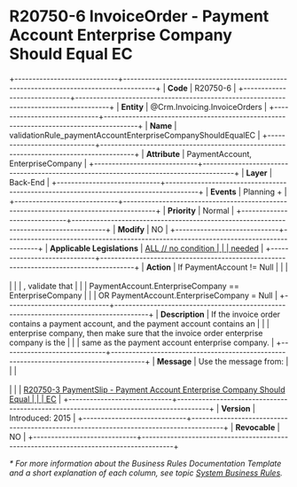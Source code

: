 ﻿---
erp.type: business-rule
erp.entity: Crm.Invoicing.InvoiceOrders
---

# R20750-6 InvoiceOrder - Payment Account Enterprise Company Should Equal EC
+-----------------------------+---------------------------------------------------------------------------------------+
| **Code**                    | R20750-6                                                                              |
+-----------------------------+---------------------------------------------------------------------------------------+
| **Entity**                  | @Crm.Invoicing.InvoiceOrders                                                          |
+-----------------------------+---------------------------------------------------------------------------------------+
| **Name**                    | validationRule_paymentAccountEnterpriseCompanyShouldEqualEC                           |
+-----------------------------+---------------------------------------------------------------------------------------+
| **Attribute**               | PaymentAccount, EnterpriseCompany                                                     |
+-----------------------------+---------------------------------------------------------------------------------------+
| **Layer**                   | Back-End                                                                              |
+-----------------------------+---------------------------------------------------------------------------------------+
| **Events**                  | Planning +                                                                            |
+-----------------------------+---------------------------------------------------------------------------------------+
| **Priority**                | Normal                                                                                |
+-----------------------------+---------------------------------------------------------------------------------------+
| **Modify**                  | NO                                                                                    |
+-----------------------------+---------------------------------------------------------------------------------------+
| **Applicable Legislations** | [ALL // no condition                                                                  |
|                             | needed](xref:applicable-legislations)                                                 |
+-----------------------------+---------------------------------------------------------------------------------------+
| **Action**                  | If PaymentAccount != Null                                                             |
|                             | <br/><br/>                                                                            |
|                             | , validate that                                                                       |
|                             | PaymentAccount.EnterpriseCompany == EnterpriseCompany                                 |
|                             | OR PaymentAccount.EnterpriseCompany = Null                                            |
+-----------------------------+---------------------------------------------------------------------------------------+
| **Description**             | If the invoice order contains a payment account, and the payment account contains an  |
|                             | enterprise company, then make sure that the invoice order enterprise company is the   |
|                             | same as the payment account enterprise company.                                       |
+-----------------------------+---------------------------------------------------------------------------------------+
| **Message**                 | Use the message from:                                                                 |
|                             | <br/><br/>                                                                            |
|                             | [R20750-3 PaymentSlip - Payment Account Enterprise Company Should Equal               |
|                             | EC](R20750-3.md)                                                                      |
+-----------------------------+---------------------------------------------------------------------------------------+
| **Version**                 | Introduced: 2015                                                                      |
+-----------------------------+---------------------------------------------------------------------------------------+
| **Revocable**               | NO                                                                                    |
+-----------------------------+---------------------------------------------------------------------------------------+

*\* For more information about the Business Rules Documentation Template and a short explanation of each column, see
topic [System Business Rules](../templates/template-description-system-business-rules.md).*
